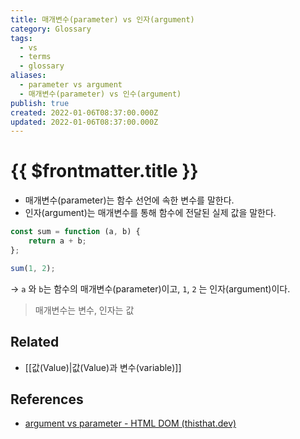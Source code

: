 ```yaml
---
title: 매개변수(parameter) vs 인자(argument)
category: Glossary
tags:
  - vs
  - terms
  - glossary
aliases:
  - parameter vs argument
  - 매개변수(parameter) vs 인수(argument)
publish: true
created: 2022-01-06T08:37:00.000Z
updated: 2022-01-06T08:37:00.000Z
---
```


# {{ $frontmatter.title }}

- 매개변수(parameter)는 함수 선언에 속한 변수를 말한다.
- 인자(argument)는 매개변수를 통해 함수에 전달된 실제 값을 말한다.

```js
const sum = function (a, b) {
	return a + b;
};

sum(1, 2);
```

-> `a` 와 `b`는 함수의 매개변수(parameter)이고, `1`, `2` 는 인자(argument)이다.

> 매개변수는 변수, 인자는 값

## Related

- [[값(Value)|값(Value)과 변수(variable)]]

## References

- [argument vs parameter - HTML DOM (thisthat.dev)](https://thisthat.dev/argument-vs-parameter/)
